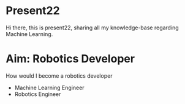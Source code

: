 # Present22
Hi there, this is present22, sharing all my knowledge-base regarding Machine Learning.

# Aim: Robotics Developer

How would I become a robotics developer
- Machine Learning Engineer
- Robotics Engineer